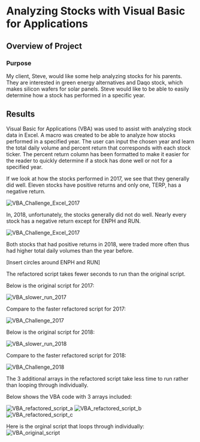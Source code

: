 # Analyzing Stocks with Visual Basic for Applications

## Overview of Project
	
### Purpose
	
My client, Steve, would like some help analyzing stocks for his parents. They are interested in green energy alternatives and Daqo stock, which makes silicon wafers for solar panels. Steve would like to be able to easily determine how a stock has performed in a specific year. 


## Results

Visual Basic for Applications (VBA) was used to assist with analyzing stock data in Excel. A macro was created to be able to analyze how stocks performed in a specified year. The user can input the chosen year and learn the total daily volume and percent return that corresponds with each stock ticker. The percent return column has been formatted to make it easier for the reader to quickly determine if a stock has done well or not for a specified year. 

If we look at how the stocks performed in 2017, we see that they generally did well. Eleven stocks have positive returns and only one, TERP, has a negative return. 

![VBA_Challenge_Excel_2017](https://user-images.githubusercontent.com/91852495/140387461-b4e2f428-509b-43ac-995e-e566ed2a6519.png)


In, 2018, unfortunately, the stocks generally did not do well. Nearly every stock has a negative return except for ENPH and RUN. 

![VBA_Challenge_Excel_2017](https://user-images.githubusercontent.com/91852495/140387597-8b1ea966-d004-4e1b-b068-0eced013b22c.png)



Both stocks that had positive returns in 2018, were traded more often thus had higher total daily volumes than the year before.


[Insert circles around ENPH and RUN]


The refactored script takes fewer seconds to run than the original script. 

Below is the original script for 2017:

![VBA_slower_run_2017](https://user-images.githubusercontent.com/91852495/140187112-56b96d90-16cb-4c13-8fa9-e1b745a5a130.png)

Compare to the faster refactored script for 2017:

![VBA_Challenge_2017](https://user-images.githubusercontent.com/91852495/140187356-6308134f-efef-4608-9854-c2c1a7fc5dea.png)


Below is the original script for 2018:

![VBA_slower_run_2018](https://user-images.githubusercontent.com/91852495/140187185-e0ffdeb4-637c-4b96-b293-595352c41414.png)

Compare to the faster refactored script for 2018:

![VBA_Challenge_2018](https://user-images.githubusercontent.com/91852495/140187303-51e9d2c3-f88e-4ebf-b7d2-90e060ef590e.png)


The 3 additional arrays in the refactored script take less time to run rather than looping through individually.

Below shows the VBA code with 3 arrays included:

![VBA_refactored_script_a](https://user-images.githubusercontent.com/91852495/140386482-c67d7917-b800-4b45-9f71-645e6872873d.png)
![VBA_refactored_script_b](https://user-images.githubusercontent.com/91852495/140386569-cbc84c42-6984-4465-9a63-65cdcc419b35.png)
![VBA_refactored_script_c](https://user-images.githubusercontent.com/91852495/140386631-dedcbbd2-50bf-4699-93e9-0782d94b3021.png)

Here is the orginal script that loops through individually:
![VBA_original_script](https://user-images.githubusercontent.com/91852495/140386305-939d7e16-3ce5-4dc4-93b6-c7e07e25dea3.png)


